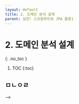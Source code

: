 ```yaml
---
layout: default
title: 2. 도메인 분석 설계
parent: 실전! 스프링부트와 JPA 활용1
---
```


# 2. 도메인 분석 설계
{: .no_toc }

1. TOC
{:toc}

## ㅁㄴㅇㄹ

-->